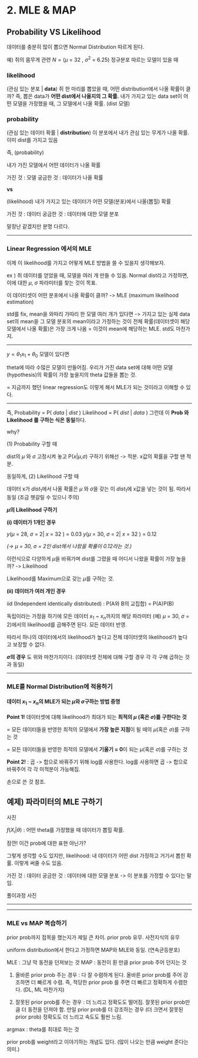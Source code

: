 
# 2. MLE & MAP

## Probability VS Likelihood

데이터를 충분히 많이 뽑으면 Normal Distribution 따르게 된다.

예) 쥐의 몸무게 관련
$N = (\mu$ = 32 , $\sigma^{2}$ = 6.25) 정규분포 따르는 모델이 있을 때 

### likelihood

 (관심 있는 분포 | **data**)
쥐 한 마리를 뽑았을 때, 어떤 distribution에서 나올 확률이 클까?
즉, 뽑은 data가 **어떤 dist에서 나올지의 그 확률.** 내가 가지고 있는 data set이 어떤 모델을 가정했을 때, 그 모델에서 나올 확률.  (dist 모델)
 
 ### probability
 
 (관심 있는 데이터 확률 | **distribution**)
 이 분포에서 내가 관심 있는 무게가 나올 확률. 
 이미 dist를 가지고 있음

즉,
(probability)

내가 가진 모델에서 어떤 데이터가 나올 확률 

가진 것 : 모델
궁금한 것 : 데이터가 나올 확률

**vs**

(likelihood)
내가 가지고 있는 데이터가 어떤 모델(분포)에서 나올(뽑힐) 확률 

가진 것 : 데이터
궁금한 것  : 데이터에 대한 모델 분포

말장난 같겠지만 분명 다르다.

---

### Linear Regression 에서의 MLE

이제 이 likelihood를 가지고 어떻게 MLE 방법을 쓸 수 있을지 생각해보자.

ex ) 쥐 데이터를 얻었을 때, 모델을 여러 개 만들 수 있음. Normal dist라고 가정하면, 이에 대한 $\mu$, $\sigma$ 파라미터를 찾는 것이 목표.

이 데이터셋이 어떤 분포에서 나올 확률이 클까? -> MLE (maximum likelihood estimation)

std를 fix, mean을 와따리 가따리 한 모델 여러 개가 있다면
-> 가지고 있는 실제 data set의 mean을
그 모델 분포의 mean이라고 가정하는 것이
 전체 확률(데이터셋이 해당 모델에서 나올 확률)은 가장 크게 나옴 = 이것이 mean에 해당하는 MLE. std도 마찬가지.

---
$y = \theta_{1}x_{1} + \theta_{0}$ 모델이 있다면

theta에 따라 수많은 모델이 만들어짐.
우리가 가진 data set에 대해 어떤 모델(hypothesis)의 확률이 가장 높을지의 theta 값들을 뽑는 것.

= 지금까지 했던 linear regression도 이렇게 해서 MLE가 되는 것이라고 이해할 수 있다.

---

즉, Probability = P( $data$ | $dist$ )
Likelihood = P( $dist$ | $data$ )
그런데 이 **Prob 와 Likelihood 를 구하는 식은 동일**하다.

why?

(1) Probability 구할 때

dist의 $\mu$ 와 $\sigma$ 고정시켜 놓고
P($x$|$\mu$,$\sigma$) 구하기 위해선 -> 적분. x값의 확률을 구할 땐 적분.

동일하게,
(2) Likelihood 구할 때

데이터 x가 $dist_{1}$에서 나올 확률은 $\mu$ 와 $\sigma$을 갖는 이 $dist_{1}$에 x값을 넣는 것이 됨. 따라서 동일 (조금 헷갈릴 수 있으니 주의)

**$\mu$의  Likelihood 구하기**

**(i) 데이터가 1개인 경우**

$y(\mu$ = 28, $\sigma$ = 2| $x$ = 32 ) = 0.03
$y(\mu$ = 30, $\sigma$ = 2| $x$ = 32 ) = 0.12 

*(-> $\mu$ = 30, $\sigma$ = 2인 dist에서 나왔을 확률이 0.12라는 것.)*

이런식으로 다양하게 $\mu$을 바꿔가며 dist를 그렸을 때  어디서 나왔을 확률이 가장 높을까? -> Likelihood

Likelihood를 Maximum으로 갖는 $\mu$를 구하는 것.

**(ii) 데이터가 여러 개인 경우**

iid (Independent identically distributed)
: P(A와 B의 교집합) = P(A)P(B)

독립이라는 가정을 하기에
모든 데이터 $x_{1}$ ~ $x_{n}$까지의 해당 파라미터 (예) $\mu$ = 30, $\sigma$ = 2)에서의 likelihood를 곱해주면 된다. 모든 데이터 반영.

따라서 하나의 데이터에서의 likelihood가 높다고 전체 데이터셋의 likelihood가 높다고 보장할 수 없다.

**$\sigma$의 경우** 도 위와 마찬가지이다.
(데이터셋 전체에 대해 구할 경우 각 각 구해 곱하는 것과 동일)

---
### MLE를 Normal Distribution에 적용하기
#### 데이터 $x_{1}$ ~ $x_{n}$의 MLE가 되는 $\mu$와 $\sigma$구하는 방법 증명

**Point 1!** 
데이터셋에 대해 likelihood가 최대가 되는 **최적의 $\mu$ (혹은 $\sigma$)를 구한다는 것**

= 모든 데이터들을 반영한 최적의 모델에서 **가장 높은 지점**이 될 때의 $\mu$(혹은 $\sigma$)를 구하는 것

=  모든 데이터들을 반영한 최적의 모델에서 **기울기 = 0**이 되는 $\mu$(혹은 $\sigma$)를 구하는 것

**Point 2!** : 곱 -> 합으로 바꿔주기 위해 log를 사용한다.
log를 사용하면 곱 -> 합으로 바꿔주어 각 각 미적분이 가능해짐.

손으로 쓴 것 참조.

## 예제) 파라미터의 MLE 구하기

사진

$f(X_{i} | \theta)$ : 어떤 theta를 가정했을 때 데이터가 뽑힐 확률.

잠깐! 이건 prob에 대한 표현 아닌가?

그렇게 생각할 수도 있지만, 
likelihood: 내 데이터가 어떤 dist 가정하고 거기서 뽑힌 확률. 이렇게 써줄 수도 있음.

가진 것 : 데이터
궁금한 것  : 데이터에 대한 모델 분포 -> 이 분포를 가정할 수 있다는 말임.

풀이과정 사진

---


---
### MLE vs MAP 복습하기
prior prob까지 접목을 했는지가 제일 큰 차이.
prior prob 유무. 사전지식의 유무

uniform distribution에서 한다고 가정하면 MAP와 MLE와 동일.
(연속균등분포)

MLE : 그냥 막 동전을 던져보는 것
MAP : 동전이 휜 만큼 prior prob 주어 던지는 것 

1. 올바른 prior prob 주는 경우 : 다 잘 수렴하게 된다.
올바른 prior prob를 주어 강조하면 더 빠르게 수렴.
즉, 적당한 prior prob 를 주면 더 빠르고 정확하게 수렴한다. (DL, ML 마찬가지)

2.  잘못된 prior prob를 주는 경우 : 더 느리고 정확도도 떨어짐.
잘못된 prior prob만큼 더 동전을 던져야 함.
만일 prior prob를 더 강조하는 경우 (더 크면서 잘못된 prior prob)
정확도도 더 느리고 속도도 훨씬 느림.

argmax : theta를 최대로 하는 것

prior prob를 weight라고 이야기하는 개념도 있다. (많이 나오는 만큼 weight 준다는 의미.)

